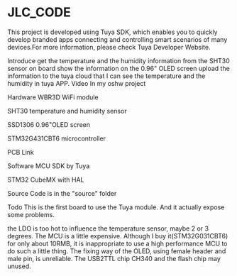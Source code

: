 # JLC_CODE
This project is developed using Tuya SDK, which enables you to quickly develop branded apps connecting and controlling smart scenarios of many devices.For more information, please check Tuya Developer Website.

Introduce
get the temperature and the humidity information from the SHT30 sensor on board
show the information on the 0.96" OLED screen
upload the information to the tuya cloud that I can see the temperature and the humidity in tuya APP.
Video
In my oshw project

Hardware
WBR3D WiFi module

SHT30 temperature and humidity sensor

SSD1306 0.96"OLED screen

STM32G431CBT6 microcontroller

PCB Link

Software
MCU SDK by Tuya

STM32 CubeMX with HAL

Source Code is in the "source" folder

Todo
This is the first board to use the Tuya module. And it actually expose some problems.

the LDO is too hot to influence the temperature sensor, maybe 2 or 3 degrees.
The MCU is a little expensive. Although I buy it(STM32G031CBT6) for only about 10RMB, it is inappropriate to use a high performance MCU to do such a little thing.
The fixing way of the OLED, using female header and male pin, is unreliable.
The USB2TTL chip CH340 and the flash chip may unused.
